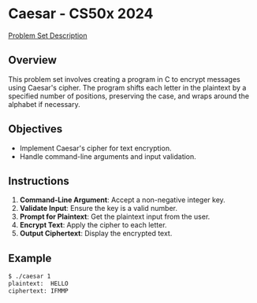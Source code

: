 # Caesar - CS50x 2024

[Problem Set Description](https://cs50.harvard.edu/x/2024/psets/2/caesar/)

## Overview

This problem set involves creating a program in C to encrypt messages using Caesar's cipher. The program shifts each letter in the plaintext by a specified number of positions, preserving the case, and wraps around the alphabet if necessary.

## Objectives

- Implement Caesar's cipher for text encryption.
- Handle command-line arguments and input validation.

## Instructions

1. **Command-Line Argument**: Accept a non-negative integer key.
2. **Validate Input**: Ensure the key is a valid number.
3. **Prompt for Plaintext**: Get the plaintext input from the user.
4. **Encrypt Text**: Apply the cipher to each letter.
5. **Output Ciphertext**: Display the encrypted text.

## Example

```sh
$ ./caesar 1
plaintext:  HELLO
ciphertext: IFMMP
```